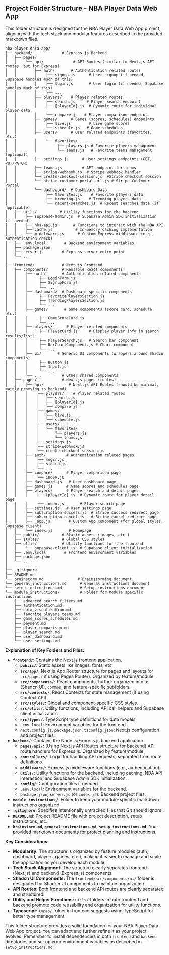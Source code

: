 ## Project Folder Structure - NBA Player Data Web App

This folder structure is designed for the NBA Player Data Web App project, aligning with the tech stack and modular features described in the provided markdown files.

```
nba-player-data-app/
├── backend/             # Express.js Backend
│   ├── pages/
│   │    └── api/             # API Routes (similar to Next.js API routes, but for Express)
│   │        ├── auth/       # Authentication related routes
│   │        │    ├── signup.js      # User signup (if needed, Supabase handles much of this)
│   │        │    ├── login.js       # User login (if needed, Supabase handles much of this)
│   │        │    └── ...
│   │        ├── players/    # Player related routes
│   │        │    ├── search.js     # Player search endpoint
│   │        │    ├── [playerId].js  # Dynamic route for individual player data
│   │        │    └── compare.js   # Player comparison endpoint
│   │        ├── games/      # Games (scores, schedules) endpoints
│   │        │    ├── live.js        # Live game scores
│   │        │    └── schedule.js   # Game schedules
│   │        ├── users/      # User related endpoints (favorites, etc.)
│   │        │    └── favorites/
│   │        │         ├── players.js # Favorite players management
│   │        │         └── teams.js   # Favorite teams management (optional)
│   │        ├── settings.js      # User settings endpoints (GET, PUT/PATCH)
│   │        ├── teams.js         # API endpoint for teams
│   │        ├── stripe-webhook.js  # Stripe webhook handler
│   │        └── create-checkout-session.js  #Stripe checkout session
│   │        └── stripe-customer-portal-url.js # Stripe Customer Portal
│   │        └── dashboard/  # Dashboard Data
│   │             ├── favorites.js    # Favorite players data
│   │             ├── trending.js    # Trending players data
│   │             └── recent-searches.js  # Recent searches data (if applicable)
│   ├── utils/          # Utility functions for the backend
│   │    ├── supabase-admin.js  # Supabase Admin SDK initialization (if needed)
│   │    ├── nba-api.js       # Functions to interact with the NBA API
│   │    ├── cache.js          # In-memory caching implementation
│   │    └── middleware.js      # Custom Express middleware (e.g., authentication check)
│   ├── .env.local        # Backend environment variables
│   ├── package.json
│   ├── server.js        # Express server entry point
│   └── ...
│
├── frontend/            # Next.js Frontend
│   ├── components/      # Reusable React components
│   │    ├── auth/       # Authentication related components
│   │    │     ├── LoginForm.js
│   │    │     ├── SignupForm.js
│   │    │     └── ...
│   │    ├── dashboard/  # Dashboard specific components
│   │    │     ├── FavoritePlayersSection.js
│   │    │     ├── TrendingPlayersSection.js
│   │    │     └── ...
│   │    ├── games/       # Game components (score card, schedule, etc.)
│   │    │     ├── GameScoreCard.js
│   │    │     └── ...
│   │    ├── players/      # Player related components
│   │    │     ├── PlayerCard.js     # Display player info in search results/lists
│   │    │     ├── PlayerSearch.js   # Search bar component
│   │    │     ├── BarChartComponent.js # Chart component
│   │    │     └── ...
│   │    ├── ui/       # Generic UI components (wrappers around Shadcn components)
│   │    │     ├── Button.js
│   │    │     ├── Input.js
│   │    │     └── ...
│   │    └── ...         # Other shared components
│   ├── pages/           # Next.js pages (routes)
│   │    ├── api/           # Next.js API Routes (should be minimal, mainly proxying to backend)
│   │    │    ├── players/    # Player related routes
│   │    │    │   ├── search.js
│   │    │    │   ├── [playerId].js
│   │    │    │   └── compare.js
│   │    │    ├── games/
│   │    │    │   ├── live.js
│   │    │    │   └── schedule.js
│   │    │    ├── users/
│   │    │    │   └── favorites/
│   │    │    │       └── players.js
│   │    │    │       └── teams.js
│   │    │    ├── settings.js
│   │    │    ├── stripe-webhook.js
│   │    │    └── create-checkout-session.js
│   │    ├── auth/         # Authentication related pages
│   │    │    ├── login.js
│   │    │    ├── signup.js
│   │    │    └── ...
│   │    ├── compare/      # Player comparison page
│   │    │    └── index.js
│   │    ├── dashboard.js   # User dashboard page
│   │    ├── games.js      # Game scores and schedules page
│   │    ├── players/      # Player search and detail pages
│   │    │    ├── [playerId].js  # Dynamic route for player detail page
│   │    │    └── index.js       # Player search page
│   │    ├── settings.js   # User settings page
│   │    ├── subscription-success.js  # Stripe success redirect page
│   │    ├── subscription-cancel.js   # Stripe cancel redirect page
│   │    ├── _app.js        # Custom App component (for global styles, Supabase client)
│   │    └── index.js       # Homepage
│   ├── public/          # Static assets (images, etc.)
│   ├── styles/          # Global CSS styles
│   ├── utils/           # Utility functions for the frontend
│   │    └── supabase-client.js  # Supabase client initialization
│   ├── .env.local        # Frontend environment variables
│   ├── package.json
│   └── ...
│
├── .gitignore
├── README.md
└── brainstorm.md               # Brainstorming document
└── general_instructions.md      # General instructions document
└── setup_instructions.md        # Setup instructions document
└── module_instructions/         # Folder for module specific instructions
    ├── advanced_search_filters.md
    ├── authentication.md
    ├── data_visualization.md
    ├── favorite_players_teams.md
    ├── game_scores_schedules.md
    ├── payment.md
    ├── player_comparison.md
    ├── player_search.md
    ├── user_dashboard.md
    └── user_settings.md
```

**Explanation of Key Folders and Files:**

*   **`frontend/`**: Contains the Next.js frontend application.
    *   **`public/`**: Static assets like images, fonts, etc.
    *   **`src/app/`**:  Next.js App Router structure for pages and layouts (or `src/pages/` if using Pages Router). Organized by feature/module.
    *   **`src/components/`**: React components, further organized into `ui` (Shadcn UI), `common`, and feature-specific subfolders.
    *   **`src/contexts/`**: React Contexts for state management (if using Context API).
    *   **`src/styles/`**: Global and component-specific CSS styles.
    *   **`src/utils/`**: Utility functions, including API call helpers and Supabase client initialization.
    *   **`src/types/`**: TypeScript type definitions for data models.
    *   `.env.local`: Environment variables for the frontend.
    *   `next.config.js`, `package.json`, `tsconfig.json`: Next.js configuration and project files.
*   **`backend/`**: Contains the Node.js/Express.js backend application.
    *   **`pages/api/`**: (Using Next.js API Routes structure for backend) API route handlers for Express.js. Organized by feature/module.
    *   **`controllers/`**:  Logic for handling API requests, separated from route definitions.
    *   **`middleware/`**: Express.js middleware functions (e.g., authentication).
    *   **`utils/`**: Utility functions for the backend, including caching, NBA API interaction, and Supabase Admin SDK initialization.
    *   **`config/`**: Configuration files if needed.
    *   `.env.local`: Environment variables for the backend.
    *   `package.json`, `server.js` (or `index.js`): Backend project files.
*   **`module_instructions/`**:  Folder to keep your module-specific markdown instructions organized.
*   **`.gitignore`**: Specifies intentionally untracked files that Git should ignore.
*   **`README.md`**: Project README file with project description, setup instructions, etc.
*   **`brainstorm.md`, `general_instructions.md`, `setup_instructions.md`**: Your provided markdown documents for project planning and instructions.

**Key Considerations:**

*   **Modularity:** The structure is organized by feature modules (auth, dashboard, players, games, etc.), making it easier to manage and scale the application as you develop each module.
*   **Tech Stack Alignment:**  The structure clearly separates frontend (Next.js) and backend (Express.js) components.
*   **Shadcn UI Components:** The `frontend/src/components/ui/` folder is designated for Shadcn UI components to maintain organization.
*   **API Routes:** Both frontend and backend API routes are clearly separated and structured.
*   **Utility and Helper Functions:**  `utils/` folders in both frontend and backend promote code reusability and organization for utility functions.
*   **Typescript:**  `types/` folder in frontend suggests using TypeScript for better type management.

This folder structure provides a solid foundation for your NBA Player Data Web App project. You can adapt and further refine it as your project evolves. Remember to install dependencies in both `frontend` and `backend` directories and set up your environment variables as described in `setup_instructions.md`.